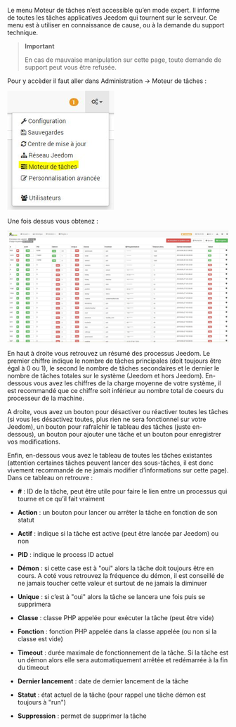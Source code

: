 Le menu Moteur de tâches n’est accessible qu’en mode expert. Il informe
de toutes les tâches applicatives Jeedom qui tournent sur le serveur. Ce
menu est à utiliser en connaissance de cause, ou à la demande du support
technique.

> **Important**
>
> En cas de mauvaise manipulation sur cette page, toute demande de
> support peut vous être refusée.

Pour y accèder il faut aller dans Administration → Moteur de tâches :

![](../images/cron.JPG)

Une fois dessus vous obtenez :

![](../images/cron1.JPG)

En haut à droite vous retrouvez un résumé des processus Jeedom. Le
premier chiffre indique le nombre de tâches principales (doit toujours
être égal à 0 ou 1), le second le nombre de tâches secondaires et le
dernier le nombre de tâches totales sur le système (Jeedom et hors
Jeedom). En-dessous vous avez les chiffres de la charge moyenne de votre
système, il est recommandé que ce chiffre soit inférieur au nombre total
de coeurs du processeur de la machine.

A droite, vous avez un bouton pour désactiver ou réactiver toutes les
tâches (si vous les désactivez toutes, plus rien ne sera fonctionnel sur
votre Jeedom), un bouton pour rafraîchir le tableau des tâches (juste
en-dessous), un bouton pour ajouter une tâche et un bouton pour
enregistrer vos modifications.

Enfin, en-dessous vous avez le tableau de toutes les tâches existantes
(attention certaines tâches peuvent lancer des sous-tâches, il est donc
vivement recommandé de ne jamais modifier d’informations sur cette
page). Dans ce tableau on retrouve :

-   **\#** : ID de la tâche, peut être utile pour faire le lien entre un
    processus qui tourne et ce qu’il fait vraiment

-   **Action** : un bouton pour lancer ou arrêter la tâche en fonction
    de son statut

-   **Actif** : indique si la tâche est active (peut être lancée par
    Jeedom) ou non

-   **PID** : indique le process ID actuel

-   **Démon** : si cette case est à "oui" alors la tâche doit toujours
    être en cours. A coté vous retrouvez la fréquence du démon, il est
    conseillé de ne jamais toucher cette valeur et surtout de ne jamais
    la diminuer

-   **Unique** : si c’est à "oui" alors la tâche se lancera une fois
    puis se supprimera

-   **Classe** : classe PHP appelée pour exécuter la tâche (peut être
    vide)

-   **Fonction** : fonction PHP appelée dans la classe appelée (ou non
    si la classe est vide)

-   **Timeout** : durée maximale de fonctionnement de la tâche. Si la
    tâche est un démon alors elle sera automatiquement arrêtée et
    redémarrée à la fin du timeout

-   **Dernier lancement** : date de dernier lancement de la tâche

-   **Statut** : état actuel de la tâche (pour rappel une tâche démon
    est toujours à "run")

-   **Suppression** : permet de supprimer la tâche


